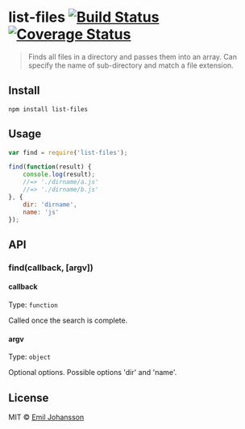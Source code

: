 # list-files [![Build Status](https://travis-ci.org/emiljohansson/list-files.svg?branch=master)](https://travis-ci.org/emiljohansson/list-files) [![Coverage Status](https://img.shields.io/coveralls/emiljohansson/list-files/master.svg)](https://coveralls.io/r/emiljohansson/list-files?branch=master)

> Finds all files in a directory and passes them into an array.
> Can specify the name of sub-directory and match a file extension.

## Install

```
npm install list-files
```

## Usage

```js
var find = require('list-files');

find(function(result) {
    console.log(result);
    //=> './dirname/a.js'
    //=> './dirname/b.js'
}, {
    dir: 'dirname',
    name: 'js'
});
```

## API
### find(callback, [argv])
#### callback

Type: `function`

Called once the search is complete.

#### argv

Type: `object`

Optional options. Possible options 'dir' and 'name'.

## License

MIT © [Emil Johansson](http://emiljohansson.se)
